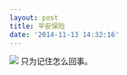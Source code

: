 ```yaml
---
layout: post
title: 平安保险
date: '2014-11-13 14:32:16'
---
```


![](/content/images/2014/11/IMG_0516-1.jpg)
只为记住怎么回事。